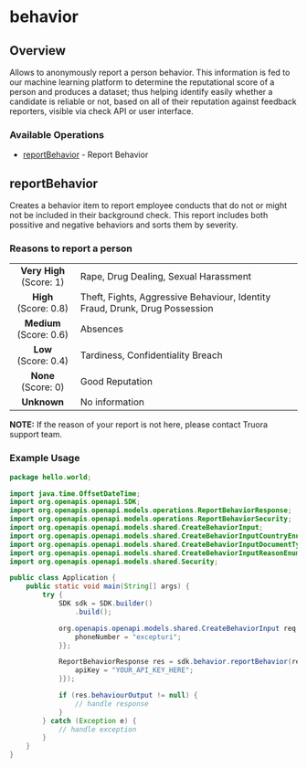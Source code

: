 # behavior

## Overview

Allows to anonymously report a person behavior. This information is fed to our machine learning platform to determine the reputational score of a person and produces a dataset; thus helping identify easily whether a candidate is reliable or not, based on all of their reputation against feedback reporters, visible via check API or user interface.

### Available Operations

* [reportBehavior](#reportbehavior) - Report Behavior

## reportBehavior

Creates a behavior item to report employee conducts that do not or might not be included in their background check. This report includes both possitive and negative behaviors and sorts them by severity.

### Reasons to report a person

<table>
  <tr>
    <td style="width: 100px"><center><b>Very High</b><br>(Score: 1)</td>
    <td>Rape, Drug Dealing, Sexual Harassment</td>
  </tr>
  <tr>
    <td><center><b>High</b><br>(Score: 0.8)</td>
    <td>Theft, Fights, Aggressive Behaviour, Identity Fraud, Drunk, Drug Possession</td>
  </tr>
  <tr>
    <td><center><b>Medium</b><br>(Score: 0.6)</td>
    <td>Absences</td>
  </tr>
  <tr>
    <td><center><b>Low</b><br>(Score: 0.4)</td>
    <td>Tardiness, Confidentiality Breach</td>
  </tr>
  <tr>
    <td><center><b>None</b><br>(Score: 0)</td>
    <td>Good Reputation</td>
  </tr>
  <tr>
    <td><center><b>Unknown</b></td>
    <td>No information</td>
  </tr>
</table>

**NOTE:** If the reason of your report is not here, please contact Truora support team.


### Example Usage

```java
package hello.world;

import java.time.OffsetDateTime;
import org.openapis.openapi.SDK;
import org.openapis.openapi.models.operations.ReportBehaviorResponse;
import org.openapis.openapi.models.operations.ReportBehaviorSecurity;
import org.openapis.openapi.models.shared.CreateBehaviorInput;
import org.openapis.openapi.models.shared.CreateBehaviorInputCountryEnum;
import org.openapis.openapi.models.shared.CreateBehaviorInputDocumentTypeEnum;
import org.openapis.openapi.models.shared.CreateBehaviorInputReasonEnum;
import org.openapis.openapi.models.shared.Security;

public class Application {
    public static void main(String[] args) {
        try {
            SDK sdk = SDK.builder()
                .build();

            org.openapis.openapi.models.shared.CreateBehaviorInput req = new CreateBehaviorInput(OffsetDateTime.parse("2022-02-09T12:04:06.508Z"), CreateBehaviorInputCountryEnum.CO, "delectus", CreateBehaviorInputDocumentTypeEnum.FOREIGNER_CARD, "suscipit", OffsetDateTime.parse("2022-03-18T00:29:19.137Z"), "placeat", "voluptatum", CreateBehaviorInputReasonEnum.IDENTITY_FRAUD) {{
                phoneNumber = "excepturi";
            }};            

            ReportBehaviorResponse res = sdk.behavior.reportBehavior(req, new ReportBehaviorSecurity("nisi") {{
                apiKey = "YOUR_API_KEY_HERE";
            }});

            if (res.behaviourOutput != null) {
                // handle response
            }
        } catch (Exception e) {
            // handle exception
        }
    }
}
```
